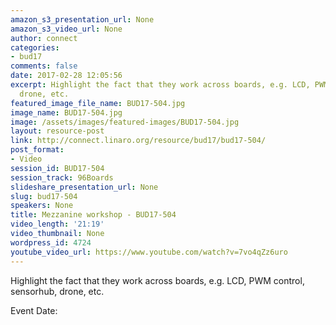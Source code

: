 ```yaml
---
amazon_s3_presentation_url: None
amazon_s3_video_url: None
author: connect
categories:
- bud17
comments: false
date: 2017-02-28 12:05:56
excerpt: Highlight the fact that they work across boards, e.g. LCD, PWM control, sensorhub,
  drone, etc.
featured_image_file_name: BUD17-504.jpg
image_name: BUD17-504.jpg
image: /assets/images/featured-images/BUD17-504.jpg
layout: resource-post
link: http://connect.linaro.org/resource/bud17/bud17-504/
post_format:
- Video
session_id: BUD17-504
session_track: 96Boards
slideshare_presentation_url: None
slug: bud17-504
speakers: None
title: Mezzanine workshop - BUD17-504
video_length: '21:19'
video_thumbnail: None
wordpress_id: 4724
youtube_video_url: https://www.youtube.com/watch?v=7vo4qZz6uro
---
```


Highlight the fact that they work across boards, e.g. LCD, PWM control, sensorhub, drone, etc.

Event Date: